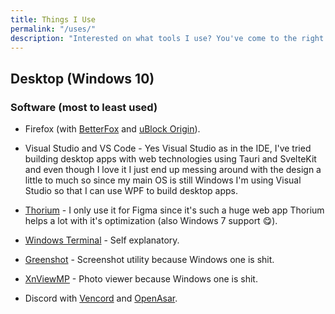 ```yaml
---
title: Things I Use
permalink: "/uses/"
description: "Interested on what tools I use? You've come to the right place!"
---
```


## Desktop (Windows 10)

### Software (most to least used)

- Firefox (with [BetterFox](https://github.com/yokoffing/BetterFox) and [uBlock Origin](https://ublockorigin.com/)).

- Visual Studio and VS Code - Yes Visual Studio as in the IDE, I've tried building desktop apps with web technologies using Tauri and SvelteKit and even though I love it I just end up messing around with the design a little to much so since my main OS is still Windows I'm using Visual Studio so that I can use WPF to build desktop apps.

- [Thorium](https://thorium.rocks) - I only use it for Figma since it's such a huge web app Thorium helps a lot with it's optimization (also Windows 7 support 😋).

- [Windows Terminal](https://github.com/microsoft/terminal) - Self explanatory.

- [Greenshot](https://getgreenshot.org) - Screenshot utility because Windows one is shit.

- [XnViewMP](https://www.xnview.com/en/xnviewmp/) - Photo viewer because Windows one is shit.

- Discord with [Vencord](https://vencord.dev) and [OpenAsar](https://openasar.dev).
